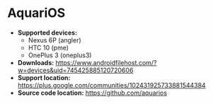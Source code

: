 # AquariOS

+ **Supported devices:**
    + Nexus 6P (angler)
    + HTC 10 (pme)
    + OnePlus 3 (oneplus3)
+ **Downloads:** https://www.androidfilehost.com/?w=devices&uid=745425885120720606
+ **Support location:** https://plus.google.com/communities/102431925733881544384
+ **Source code location:** https://github.com/aquarios
